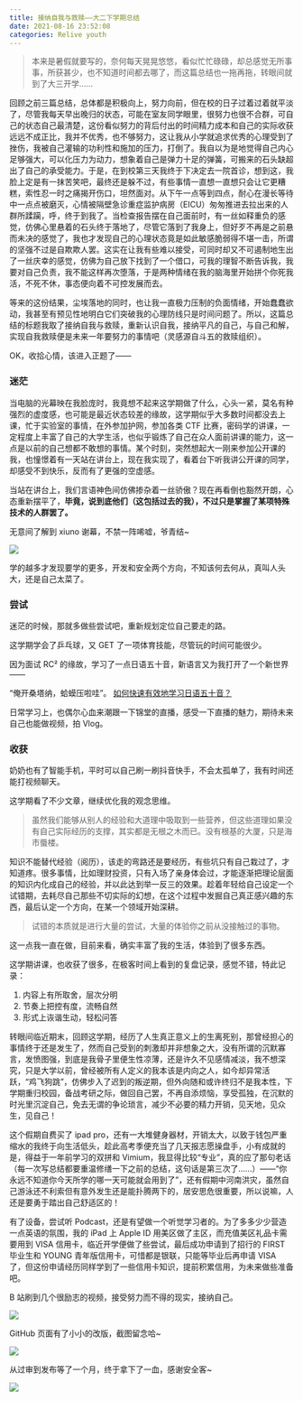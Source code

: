 ```yaml
---
title: 接纳自我与救赎——大二下学期总结
date: 2021-08-16 23:52:08
categories: Relive youth
---
```

> 本来是暑假就要写的，奈何每天晃晃悠悠，看似忙忙碌碌，却总感觉无所事事，所获甚少，也不知道时间都去哪了，而这篇总结也一拖再拖，转眼间就到了大三开学……

回顾之前三篇总结，总体都是积极向上，努力向前，但在校的日子过着过着就平淡了，尽管我每天早出晚归的状态，可能在室友同学眼里，很努力也很不合群，可自己的状态自己最清楚，这份看似努力的背后付出的时间精力成本和自己的实际收获远远不成正比，我并不优秀，也不够努力，这让我从小学就追求优秀的心理受到了挫伤，我被自己灌输的功利性和施加的压力，打倒了。我自以为是地觉得自己内心足够强大，可以化压力为动力，想象着自己是弹力十足的弹簧，可搬来的石头缺超出了自己的承受能力。于是，在到校第三天我终于下决定去一院首诊，想到这，我脸上定是有一抹苦笑吧，最终还是躲不过，有些事情一直想一直想只会让它更糟糕，索性忍一时之痛揭开伤口，坦然面对。从下午一点等到四点，耐心在漫长等待中一点点被磨灭，心情被隔壁急诊重症监护病房（EICU）匆匆推进去拉出来的人群所蹂躏，呼，终于到我了。当检查报告摆在自己面前时，有一丝如释重负的感觉，仿佛心里悬着的石头终于落地了，尽管它落到了我身上，但好歹不再是之前悬而未决的感觉了，我也才发现自己的心理状态竟是如此敏感脆弱得不堪一击，所谓的坚强不过是自欺欺人罢。这实在让我有些难以接受，可同时却又不可遏制地生出了一丝庆幸的感觉，仿佛为自己放下找到了一个借口，可我的理智不断告诉我，我要对自己负责，我不能这样再次堕落，于是两种情绪在我的脑海里开始拼个你死我活，不死不休，事态便向着不可控发展而去。

等来的这份结果，尘埃落地的同时，也让我一直极力压制的负面情绪，开始蠢蠢欲动，我甚至有预见性地明白它们突破我的心理防线只是时间问题了。所以，这篇总结的标题我取了接纳自我与救赎，重新认识自我，接纳平凡的自己，与自己和解，实现自我救赎便是未来一年要努力的事情吧（灵感源自斗五的救赎组织）。

OK，收拾心情，该进入正题了——

### 迷茫
当电脑的光幕映在我脸庞时，我竟想不起来这学期做了什么，心头一紧，莫名有种强烈的虚度感，也可能是最近状态较差的缘故，这学期似乎大多数时间都没去上课，忙于实验室的事情，在外参加护网，参加各类 CTF 比赛，密码学的讲课，一定程度上丰富了自己的大学生活，也似乎锻炼了自己在众人面前讲课的能力，这一点是以前的自己想都不敢想的事情。某个时刻，突然想起大一刚来参加公开课的我，也憧憬着有一天站在讲台上，现在我实现了，看着台下听我讲公开课的同学，却感受不到快乐，反而有了更强的空虚感。

当站在讲台上，我们言语神色间仿佛掺杂着一丝骄傲？现在再看倒也豁然开朗，心态重新摆平了，**毕竟，说到底他们（这包括过去的我），不过只是掌握了某项特殊技术的人群罢了。**

无意间了解到 xiuno 谢幕，不禁一阵唏嘘，爷青结~

![](/images/xiuno.jpg)

学的越多才发现要学的更多，开发和安全两个方向，不知该何去何从，真叫人头大，还是自己太菜了。

### 尝试
迷茫的时候，那就多做些尝试吧，重新规划定位自己要走的路。

这学期学会了乒乓球，又 GET 了一项体育技能，尽管玩的时间可能很少。

因为面试 RC² 的缘故，学习了一点日语五十音，新语言又为我打开了一个新世界——

“俺开桑塔纳，蛤蟆压啦哇”。
[如何快速有效地学习日语五十音？](https://www.zhihu.com/question/20318161)

日常学习上，也偶尔心血来潮跟一下锦堂的直播，感受一下直播的魅力，期待未来自己也能做视频，拍 Vlog。

### 收获
奶奶也有了智能手机，平时可以自己刷一刷抖音快手，不会太孤单了，我有时间还能打视频聊天。

这学期看了不少文章，继续优化我的观念思维。

> 虽然我们能够从别人的经验和大道理中吸取到一些营养，但这些道理如果没有自己实际经历的支撑，其实都是无根之木而已。没有根基的大厦，只是海市蜃楼。

知识不能替代经验（阅历），该走的弯路还是要经历，有些坑只有自己栽过了，才知道疼。很多事情，比如理财投资，只有入场了亲身体会过，才能逐渐把理论层面的知识内化成自己的经验，并以此达到举一反三的效果。趁着年轻给自己设定一个试错期，去耗尽自己那些不切实际的幻想，在这个过程中发掘自己真正感兴趣的东西，最后认定一个方向，在某一个领域开始深耕。

> 试错的本质就是进行大量的尝试，大量的体验你之前从没接触过的事物。

这一点我一直在做，目前来看，确实丰富了我的生活，体验到了很多东西。

这学期讲课，也收获了很多，在极客时间上看到的复盘记录，感觉不错，特此记录：
1. 内容上有所取舍，层次分明
2. 节奏上把控有度，流畅自然
3. 形式上诙谐生动，轻松问答

转眼间临近期末，回顾这学期，经历了人生真正意义上的生离死别，那曾经担心的事情终于还是发生了，然而自己受到的刺激却并非想象之大，没有所谓的沉默寡言，发愤图强，到底是我骨子里便生性凉薄，还是许久不见感情减淡，我不想深究，只是大学以前，曾经被所有人定义的我本该是内向之人，如今却异常活跃，“鸡飞狗跳”，仿佛步入了迟到的叛逆期，但外向随和或许终归不是我本性，下学期重归校园，备战考研之际，做回自己罢，不再自添烦恼，享受孤独，在沉默的时光里沉淀自己，免去无谓的争论琐言，减少不必要的精力开销，见天地，见众生，见自己！

这个假期自费买了 ipad pro，还有一大堆健身器材，开销太大，以致于钱包严重缩水的我终于向生活低头，趁此高考季便充当了几天报志愿操盘手，小有成就的是，得益于一年前学习的双拼和 Vimium，我显得比较“专业”，真的应了那句老话（每一次写总结都要重温修缮一下之前的总结，这句话是第三次了……）——“你永远不知道你今天所学的哪一天可能就会用到了”，还有假期中河南洪灾，虽然自己游泳还不利索但有意外发生还是能扑腾两下的，居安思危很重要，所以说嘛，人还是要勇于踏出自己舒适区的！

有了设备，尝试听 Podcast，还是有望做一个听觉学习者的。为了多多少少营造一点英语的氛围，我的 iPad 上 Apple ID 用美区做了主区，而充值美区礼品卡需要用到 VISA 信用卡，临近开学便做了些尝试，最后成功申请到了招行的 FIRST 毕业生和 YOUNG 青年版信用卡，可惜都是银联，只能等毕业后再申请 VISA 了，但这份申请经历同样学到了一些信用卡知识，提前积累信用，为未来做些准备吧。

B 站刷到几个很励志的视频，接受努力而不得的现实，接纳自己。

![](/images/life.png)

GitHub 页面有了小小的改版，截图留念哈~

![](/images/github-xcbyao-2021-04-21-19_16_47.png)

从过审到发布等了一个月，终于拿下了一血，感谢安全客~

![](/images/anquanke.png)
